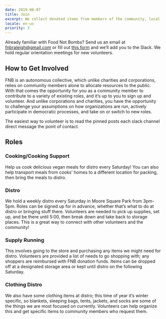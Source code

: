 ```yaml
---
date: 2019-06-07
title: Join
excerpt: We collect donated items from members of the community, local groceries and food outlets and distribute them. You can help.
locale: en-us
priority: 3
---
```

Already familiar with Food Not Bombs? Send us an email at fnbraleigh@gmail.com or fill out [this form](https://docs.google.com/forms/d/1TUPZ59twW5fdEICkD4JJlhRbLS2bN_VBJUMXUnNEJCA/) and we’ll add you to the Slack. We hold regular orientation meetings for new volunteers.

## How to Get Involved

FNB is an autonomous collective, which unlike charities and corporations, relies on community members alone to allocate resources to the public. With that comes the opportunity for you as a community member to contribute to a variety of existing roles, and it’s up to you to sign up and volunteer. And unlike corporations and charities, you have the opportunity to challenge your assumptions on how organizations are run, actively participate in democratic processes, and take on or switch to new roles.

The easiest way to volunteer is to read the pinned posts each slack channel direct message the point of contact.

## Roles

### Cooking/Cooking Support

Help us cook delicious vegan meals for distro every Saturday! You can also help transport meals from cooks’ homes to a different location for packing, then bring the meals to distro.

### Distro

We hold a weekly distro every Saturday in Moore Square Park from 3pm-5pm. Roles can be signed up for in advance, whether that’s what to do at distro or bringing stuff there. Volunteers are needed to pick up supplies, set up, and be there until 5:00, then break down and take back to storage places. This is a great way to connect with other volunteers and the community!

### Supply Running

This involves going to the store and purchasing any items we might need for distro. Volunteers are provided a list of needs to go shopping with; any shoppers are reimbursed with FNB donation funds. Items can be dropped off at a designated storage area or kept until distro on the following Saturday.

### Clothing Distro

We also have some clothing items at distro; this time of year it’s winter specific, so blankets, sleeping bags, tents, jackets, and socks are some of the things we are most focused on currently. Volunteers can help organize this and get specific items to community members who request them.
